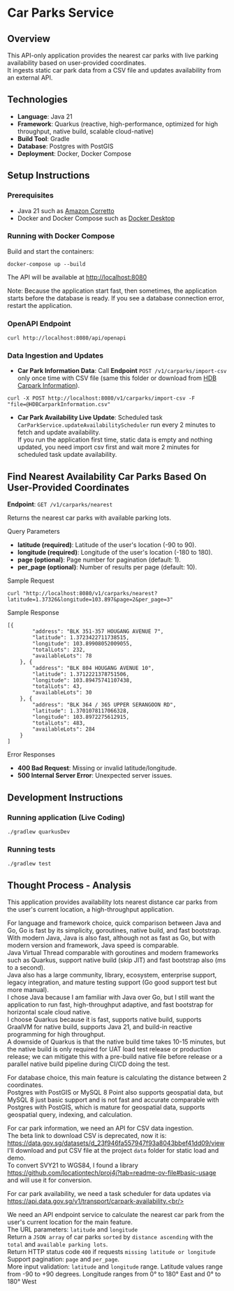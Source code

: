 # Car Parks Service

## Overview
This API-only application provides the nearest car parks with live parking availability based on user-provided coordinates.<br/>
It ingests static car park data from a CSV file and updates availability from an external API.

## Technologies
- **Language**: Java 21
- **Framework**: Quarkus (reactive, high-performance, optimized for high throughput, native build, scalable cloud-native)
- **Build Tool**: Gradle
- **Database**: Postgres with PostGIS
- **Deployment**: Docker, Docker Compose

## Setup Instructions

### Prerequisites
- Java 21 such as [Amazon Corretto](https://docs.aws.amazon.com/corretto/latest/corretto-21-ug/downloads-list.html)
- Docker and Docker Compose such as [Docker Desktop](https://docs.docker.com/desktop/setup/install/windows-install/)

### Running with Docker Compose
Build and start the containers:
```shell
docker-compose up --build
```
The API will be available at [http://localhost:8080](http://localhost:8080)

Note: Because the application start fast, then sometimes, the application starts before the database is ready. If you see a database connection error, restart the application.

### OpenAPI Endpoint
```shell
curl http://localhost:8080/api/openapi
```

### Data Ingestion and Updates
- **Car Park Information Data**: Call **Endpoint** `POST /v1/carparks/import-csv` only once time with CSV file (same this folder or download from [HDB Carpark Information](https://data.gov.sg/datasets/d_23f946fa557947f93a8043bbef41dd09/view)).
```shell
curl -X POST http://localhost:8080/v1/carparks/import-csv -F "file=@HDBCarparkInformation.csv"
```
- **Car Park Availability Live Update**: Scheduled task `CarParkService.updateAvailabilityScheduler` run every 2 minutes to fetch and update availability.<br/>
If you run the application first time, static data is empty and nothing updated, you need import csv first and wait more 2 minutes for scheduled task update availability.

## Find Nearest Availability Car Parks Based On User-Provided Coordinates
**Endpoint**: `GET /v1/carparks/nearest`

Returns the nearest car parks with available parking lots.

Query Parameters
- **latitude (required)**: Latitude of the user's location (-90 to 90).
- **longitude (required)**: Longitude of the user's location (-180 to 180).
- **page (optional)**: Page number for pagination (default: 1).
- **per_page (optional)**: Number of results per page (default: 10).

Sample Request
```shell
curl "http://localhost:8080/v1/carparks/nearest?latitude=1.37326&longitude=103.897&page=2&per_page=3"
```

Sample Response
```shell
[{
        "address": "BLK 351-357 HOUGANG AVENUE 7",
        "latitude": 1.3723422711738515,
        "longitude": 103.89908052009055,
        "totalLots": 232,
        "availableLots": 78
    }, {
        "address": "BLK 804 HOUGANG AVENUE 10",
        "latitude": 1.3712221378751506,
        "longitude": 103.89475741107438,
        "totalLots": 43,
        "availableLots": 30
    }, {
        "address": "BLK 364 / 365 UPPER SERANGOON RD",
        "latitude": 1.3701078117066328,
        "longitude": 103.8972275612915,
        "totalLots": 483,
        "availableLots": 284
    }
]
```

Error Responses
- **400 Bad Request**: Missing or invalid latitude/longitude.
- **500 Internal Server Error**: Unexpected server issues.

## Development Instructions

### Running application (Live Coding)
```shell
./gradlew quarkusDev
```

### Running tests
```shell
./gradlew test
```

## Thought Process - Analysis
This application provides availability lots nearest distance car parks from the user's current location, a high-throughput application.<br/>

For language and framework choice, quick comparison between Java and Go, Go is fast by its simplicity, goroutines, native build, and fast bootstrap.<br/>
With modern Java, Java is also fast, although not as fast as Go, but with modern version and framework, Java speed is comparable.<br/>
Java Virtual Thread comparable with goroutines and modern frameworks such as Quarkus, support native build (skip JIT) and fast bootstrap also (ms to a second).<br/>
Java also has a large community, library, ecosystem, enterprise support, legacy integration, and mature testing support (Go good support test but more manual).<br/>
I chose Java because I am familiar with Java over Go, but I still want the application to run fast, high-throughput adaptive, and fast bootstrap for horizontal scale cloud native.<br/>
I choose Quarkus because it is fast, supports native build, supports GraalVM for native build, supports Java 21, and build-in reactive programming for high throughput.<br/>
A downside of Quarkus is that the native build time takes 10-15 minutes, but the native build is only required for UAT load test release or production release; we can mitigate this with a pre-build native file before release or a parallel native build pipeline during CI/CD doing the test.<br/>

For database choice, this main feature is calculating the distance between 2 coordinates.<br/>
Postgres with PostGIS or MySQL 8 Point also supports geospatial data, but MySQL 8 just basic support and is not fast and accurate comparable with Postgres with PostGIS, which is mature for geospatial data, supports geospatial query, indexing, and calculation.<br/>

For car park information, we need an API for CSV data ingestion.<br/>
The beta link to download CSV is deprecated, now it is: https://data.gov.sg/datasets/d_23f946fa557947f93a8043bbef41dd09/view<br/>
I'll download and put CSV file at the project `data` folder for static load and demo.<br/>
To convert SVY21 to WGS84, I found a library https://github.com/locationtech/proj4j?tab=readme-ov-file#basic-usage and will use it for conversion.<br/>

For car park availability, we need a task scheduler for data updates via https://api.data.gov.sg/v1/transport/carpark-availability.<br/>

We need an API endpoint service to calculate the nearest car park from the user's current location for the main feature.<br/>
The URL parameters: `latitude` and `longitude`<br/>
Return a `JSON array` of car parks `sorted` by `distance ascending` with the `total` and `available parking lots`.<br/>
Return HTTP status code `400` if requests `missing latitude or longitude`<br/>
Support pagination: `page` and `per_page`.<br/>
More input validation: `latitude` and `longitude` range. Latitude values range from -90 to +90 degrees. Longitude ranges from 0° to 180° East and 0° to 180° West<br/>
